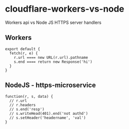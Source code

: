 # cloudflare-workers-vs-node
Workers api vs Node JS HTTPS server handlers

## Workers
````
export default {
  fetch(r, e) {
    r.url ==== new URL(r.url).pathname
    s.end ==== return new Response('hi')
  }
}
````

## NodeJS - https-microservice
````
function(r, s, data) {
  // r.url
  // r.headers
  // s.end('resp')
  // s.writeHead(401).end('not authd')
  // s.setHeader('headername', 'val')
}
````

